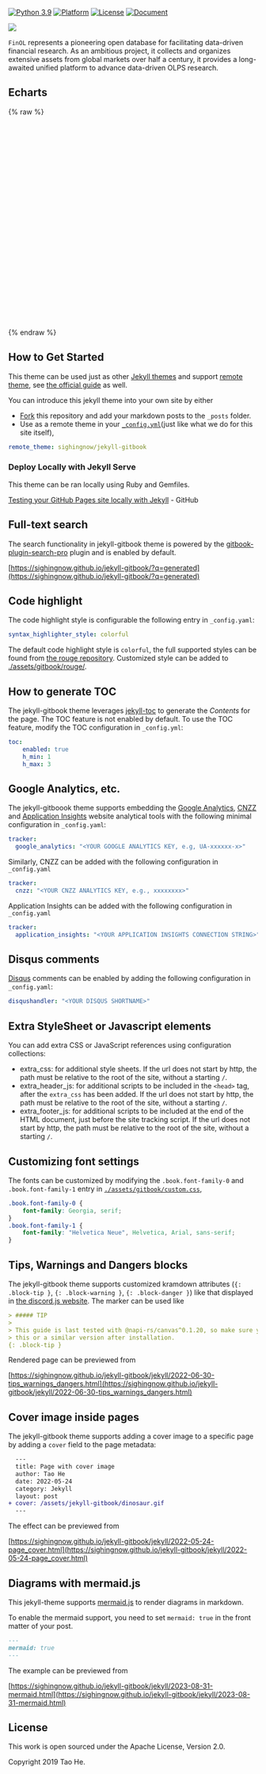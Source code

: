[![Python 3.9](https://shields.io/badge/python-3.9-blue.svg)](https://www.python.org/downloads/release/python-3916/)
[![Platform](https://img.shields.io/badge/platform-linux%20%7C%20windows%20%7C%20macos-lightgrey)](Platform)
[![License](https://img.shields.io/github/license/jiahaoli57/FinOL)](License)
[![Document](https://img.shields.io/badge/docs-latest-red)](https://finol.readthedocs.io/en/latest/)

[![](https://dcbadge.vercel.app/api/server/3tEwzBBT)](https://discord.gg/3tEwzBBT)

[//]: # ([![GitHub stars]&#40;https://img.shields.io/github/stars/ai4finol/finol?color=orange&#41;]&#40;https://github.com/ai4finol/finol/stargazers&#41;)


``FinOL`` represents a pioneering open database for facilitating data-driven financial research. As an
ambitious project, it collects and organizes extensive assets from global markets over half a century,
it provides a long-awaited unified platform to advance data-driven OLPS research.

## Echarts

{% raw %}
<div id="main" style="width: 900px;height:400px;"></div>

<script type="text/javascript">
  // 在这里编写你的 ECharts 图表代码
  // 例如：
  var ROOT_PATH = 'https://ai4finol.github.io';
  var chartDom = document.getElementById('main');
  var myChart = echarts.init(chartDom);
  var option;

  $.get(
    ROOT_PATH + '/assets/dcw.json',
    function (_rawData) {
      run(_rawData);
    }
  );

  function run(_rawData) {
    option = {
      dataset: [
        {
          id: 'dataset_raw',
          source: _rawData
        },
        {
          id: 'dataset_of_Market',
          fromDatasetId: 'dataset_raw',
          transform: {
            type: 'filter',
            config: {
              and: [
                { dimension: 'Strategy', '=': 'Market' }
              ]
            }
          }
        },
        {
          id: 'dataset_of_Best',
          fromDatasetId: 'dataset_raw',
          transform: {
            type: 'filter',
            config: {
              and: [
                { dimension: 'Strategy', '=': 'Best' }
              ]
            }
          }
        },
        {
          id: 'dataset_of_UCRP',
          fromDatasetId: 'dataset_raw',
          transform: {
            type: 'filter',
            config: {
              and: [
                { dimension: 'Strategy', '=': 'UCRP' }
              ]
            }
          }
        },
        {
          id: 'dataset_of_BCRP',
          fromDatasetId: 'dataset_raw',
          transform: {
            type: 'filter',
            config: {
              and: [
                { dimension: 'Strategy', '=': 'BCRP' }
              ]
            }
          }
        },
        {
          id: 'dataset_of_UP',
          fromDatasetId: 'dataset_raw',
          transform: {
            type: 'filter',
            config: {
              and: [
                { dimension: 'Strategy', '=': 'UP' }
              ]
            }
          }
        },
        {
          id: 'dataset_of_EG',
          fromDatasetId: 'dataset_raw',
          transform: {
            type: 'filter',
            config: {
              and: [
                { dimension: 'Strategy', '=': 'EG' }
              ]
            }
          }
        },
        {
          id: 'dataset_of_SCRP',
          fromDatasetId: 'dataset_raw',
          transform: {
            type: 'filter',
            config: {
              and: [
                { dimension: 'Strategy', '=': 'SCRP' }
              ]
            }
          }
        },
        {
          id: 'dataset_of_PPT',
          fromDatasetId: 'dataset_raw',
          transform: {
            type: 'filter',
            config: {
              and: [
                { dimension: 'Strategy', '=': 'PPT' }
              ]
            }
          }
        }
      ],
      title: {
        text: 'Daily CW'
      },
      tooltip: {
        trigger: 'axis'
      },
      legend: {
        data: ['Market', 'Best', 'UCRP', 'BCRP', 'UP', 'EG', 'SCRP', 'PPT']
      },
      grid: {
        left: '3%',
        right: '4%',
        bottom: '3%',
        containLabel: true
      },
      toolbox: {
        feature: {
          saveAsImage: {}
        }
      },
      xAxis: {
        type: 'category',
        axisLabel: {
          interval: 50 // 每50个显示一个标签
        }
      },
      yAxis: {
        name: 'DCW'
      },
      series: [
        { 
          name: 'Market',
          type: 'line',
          datasetId: 'dataset_of_Market',
          showSymbol: true,
          encode: {
            x: 'Time',
            y: 'DCW',
            itemName: 'Time',
            tooltip: ['DCW']
          }
        },
        {
          name: 'Best',
          type: 'line',
          datasetId: 'dataset_of_Best',
          showSymbol: true,
          encode: {
            x: 'Time',
            y: 'DCW',
            itemName: 'Time',
            tooltip: ['DCW']
          }
        },
        {
          name: 'UCRP',
          type: 'line',
          datasetId: 'dataset_of_UCRP',
          showSymbol: true,
          encode: {
            x: 'Time',
            y: 'DCW',
            itemName: 'Time',
            tooltip: ['DCW']
          }
        },
        {
          name: 'BCRP',
          type: 'line',
          datasetId: 'dataset_of_BCRP',
          showSymbol: true,
          encode: {
            x: 'Time',
            y: 'DCW',
            itemName: 'Time',
            tooltip: ['DCW']
          }
        },
        {
          name: 'UP',
          type: 'line',
          datasetId: 'dataset_of_UP',
          showSymbol: true,
          encode: {
            x: 'Time',
            y: 'DCW',
            itemName: 'Time',
            tooltip: ['DCW']
          }
        },
        {
          name: 'EG',
          type: 'line',
          datasetId: 'dataset_of_EG',
          showSymbol: true,
          encode: {
            x: 'Time',
            y: 'DCW',
            itemName: 'Time',
            tooltip: ['DCW']
          }
        },
        {
          name: 'SCRP',
          type: 'line',
          datasetId: 'dataset_of_SCRP',
          showSymbol: true,
          encode: {
            x: 'Time',
            y: 'DCW',
            itemName: 'Time',
            tooltip: ['DCW']
          }
        },
        {
          name: 'PPT',
          type: 'line',
          datasetId: 'dataset_of_PPT',
          showSymbol: true,
          encode: {
            x: 'Time',
            y: 'DCW',
            itemName: 'Time',
            tooltip: ['DCW']
          }
        }
      ]
    };
    myChart.setOption(option);
  }
  option && myChart.setOption(option);
</script>
{% endraw %}

## How to Get Started

This theme can be used just as other [Jekyll themes][1] and support [remote theme][12],
see [the official guide][13] as well.

You can introduce this jekyll theme into your own site by either

- [Fork][3] this repository and add your markdown posts to the `_posts` folder.
- Use as a remote theme in your [`_config.yml`][14](just like what we do for this
  site itself),

```yaml
remote_theme: sighingnow/jekyll-gitbook
```

### Deploy Locally with Jekyll Serve

This theme can be ran locally using Ruby and Gemfiles.

[Testing your GitHub Pages site locally with Jekyll](https://docs.github.com/en/pages/setting-up-a-github-pages-site-with-jekyll/testing-your-github-pages-site-locally-with-jekyll) - GitHub

## Full-text search

The search functionality in jekyll-gitbook theme is powered by the [gitbook-plugin-search-pro][5] plugin and is enabled by default.

[https://sighingnow.github.io/jekyll-gitbook/?q=generated](https://sighingnow.github.io/jekyll-gitbook/?q=generated)

## Code highlight

The code highlight style is configurable the following entry in `_config.yaml`:

```yaml
syntax_highlighter_style: colorful
```

The default code highlight style is `colorful`, the full supported styles can be found from [the rouge repository][6]. Customized
style can be added to [./assets/gitbook/rouge/](./assets/gitbook/rouge/).

## How to generate TOC

The jekyll-gitbook theme leverages [jekyll-toc][4] to generate the *Contents* for the page.
The TOC feature is not enabled by default. To use the TOC feature, modify the TOC
configuration in `_config.yml`:

```yaml
toc:
    enabled: true
    h_min: 1
    h_max: 3
```

## Google Analytics, etc.

The jekyll-gitboook theme supports embedding the [Google Analytics][7], [CNZZ][8] and [Application Insights][9] website analytical tools with the following
minimal configuration in `_config.yaml`:

```yaml
tracker:
  google_analytics: "<YOUR GOOGLE ANALYTICS KEY, e.g, UA-xxxxxx-x>"
```

Similarly, CNZZ can be added with the following configuration in `_config.yaml`

```yaml
tracker:
  cnzz: "<YOUR CNZZ ANALYTICS KEY, e.g., xxxxxxxx>"
```

Application Insights can be added with the following configuration in `_config.yaml`

```yaml
tracker:
  application_insights: "<YOUR APPLICATION INSIGHTS CONNECTION STRING>"
```

## Disqus comments

[Disqus](https://disqus.com/) comments can be enabled by adding the following configuration in `_config.yaml`:

```yaml
disqushandler: "<YOUR DISQUS SHORTNAME>"
```

## Extra StyleSheet or Javascript elements

You can add extra CSS or JavaScript references using configuration collections:

- extra_css: for additional style sheets. If the url does not start by http, the path must be relative to the root of the site, without a starting `/`.
- extra_header_js: for additional scripts to be included in the `<head>` tag, after the `extra_css` has been added. If the url does not start by http, the path must be relative to the root of the site, without a starting `/`.
- extra_footer_js: for additional scripts to be included at the end of the HTML document, just before the site tracking script. If the url does not start by http, the path must be relative to the root of the site, without a starting `/`.

## Customizing font settings

The fonts can be customized by modifying the `.book.font-family-0` and `.book.font-family-1` entry in [`./assets/gitbook/custom.css`][10],

```css
.book.font-family-0 {
    font-family: Georgia, serif;
}
.book.font-family-1 {
    font-family: "Helvetica Neue", Helvetica, Arial, sans-serif;
}
```

## Tips, Warnings and Dangers blocks

The jekyll-gitbook theme supports customized kramdown attributes (`{: .block-tip }`, `{: .block-warning }`,
`{: .block-danger }`) like that displayed in [the discord.js website][11]. The marker can be used like

```markdown
> ##### TIP
>
> This guide is last tested with @napi-rs/canvas^0.1.20, so make sure you have
> this or a similar version after installation.
{: .block-tip }
```

Rendered page can be previewed from

[https://sighingnow.github.io/jekyll-gitbook/jekyll/2022-06-30-tips_warnings_dangers.html](https://sighingnow.github.io/jekyll-gitbook/jekyll/2022-06-30-tips_warnings_dangers.html)

## Cover image inside pages

The jekyll-gitbook theme supports adding a cover image to a specific page by adding
a `cover` field to the page metadata:

```diff
  ---
  title: Page with cover image
  author: Tao He
  date: 2022-05-24
  category: Jekyll
  layout: post
+ cover: /assets/jekyll-gitbook/dinosaur.gif
  ---
```

The effect can be previewed from

[https://sighingnow.github.io/jekyll-gitbook/jekyll/2022-05-24-page_cover.html](https://sighingnow.github.io/jekyll-gitbook/jekyll/2022-05-24-page_cover.html)

## Diagrams with mermaid.js

This jekyll-theme supports [mermaid.js](https://mermaid.js.org/) to render diagrams
in markdown.

To enable the mermaid support, you need to set `mermaid: true` in the front matter
of your post.

```markdown
---
mermaid: true
---
```

The example can be previewed from

[https://sighingnow.github.io/jekyll-gitbook/jekyll/2023-08-31-mermaid.html](https://sighingnow.github.io/jekyll-gitbook/jekyll/2023-08-31-mermaid.html)

## License

This work is open sourced under the Apache License, Version 2.0.

Copyright 2019 Tao He.

[1]: finol.official@gmail.com
[2]: https://pages.github.com/themes
[3]: https://github.com/sighingnow/jekyll-gitbook/fork
[4]: https://github.com/allejo/jekyll-toc
[5]: https://github.com/gitbook-plugins/gitbook-plugin-search-pro
[6]: https://github.com/rouge-ruby/rouge/tree/master/lib/rouge/themes
[7]: https://analytics.google.com/analytics/web/
[8]: https://www.cnzz.com/
[9]: https://docs.microsoft.com/en-us/azure/azure-monitor/app/app-insights-overview
[10]: https://github.com/sighingnow/jekyll-gitbook/blob/master/gitbook/custom.css
[11]: https://discordjs.guide/popular-topics/canvas.html#setting-up-napi-rs-canvas
[12]: https://rubygems.org/gems/jekyll-remote-theme
[13]: https://docs.github.com/en/pages/setting-up-a-github-pages-site-with-jekyll/adding-a-theme-to-your-github-pages-site-using-jekyll
[14]: https://github.com/sighingnow/jekyll-gitbook/blob/master/_config.yml

